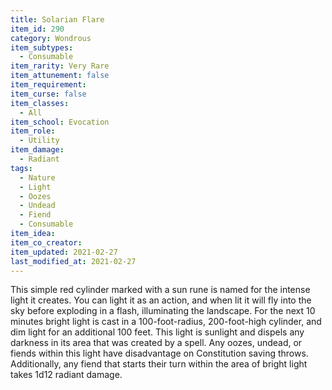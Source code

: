 ```yaml
---
title: Solarian Flare
item_id: 290
category: Wondrous
item_subtypes: 
  - Consumable
item_rarity: Very Rare
item_attunement: false
item_requirement: 
item_curse: false
item_classes: 
  - All
item_school: Evocation
item_role: 
  - Utility
item_damage: 
  - Radiant
tags:
  - Nature
  - Light
  - Oozes
  - Undead
  - Fiend
  - Consumable
item_idea: 
item_co_creator: 
item_updated: 2021-02-27
last_modified_at: 2021-02-27
---
```


This simple red cylinder marked with a sun rune is named for the intense light it creates. You can light it as an action, and when lit it will fly into the sky before exploding in a flash, illuminating the landscape. For the next 10 minutes bright light is cast in a 100-foot-radius, 200-foot-high cylinder, and dim light for an additional 100 feet. This light is sunlight and dispels any darkness in its area that was created by a spell. Any oozes, undead, or fiends within this light have disadvantage on Constitution saving throws. Additionally, any fiend that starts their turn within the area of bright light takes 1d12 radiant damage.
